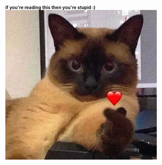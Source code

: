 **if you're reading this then you're stupid :)**
![](https://github.com/ggesm/hehe/blob/ef1db1d707a6d331796263eac43893fc854eca65/7164681b4c7ab1860859ffc9e00d1739.jpg)
